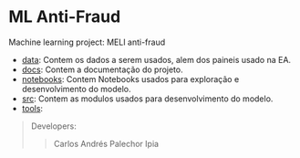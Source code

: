 # ML Anti-Fraud

Machine learning project: MELI anti-fraud

- [data](./data): Contem os dados a serem usados, alem dos paineis usado na EA.
- [docs](./docs): Contem a documentação do projeto. 
- [notebooks](./notebooks): Contem Notebooks usados para exploração e desenvolvimento do modelo.
- [src](./src): Contem as modulos usados para desenvolvimento do modelo.
- [tools](./tools): 
  
> Developers:
> > Carlos Andrés Palechor Ipia